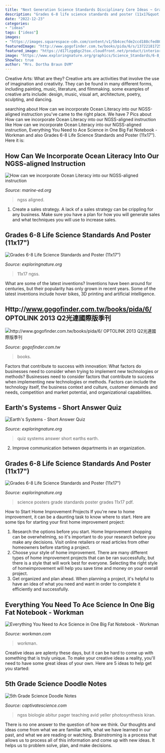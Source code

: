 ```yaml
---
title: "Next Generation Science Standards Disciplinary Core Ideas ~ Grades 6-8 Life Science Standards And Poster (11x17&quot;)"
description: "Grades 6-8 life science standards and poster (11x17&quot;)"
date: "2022-12-23"
categories:
- "ideas"
tags: ["ideas"]
images:
- "https://images.squarespace-cdn.com/content/v1/5b4cecfde2ccd188cfed8026/1574295954969-SKMQ117QGD4AE4G3022V/ke17ZwdGBToddI8pDm48kDPaAbyeX65lldwT_DoVJtd7gQa3H78H3Y0txjaiv_0fDoOvxcdMmMKkDsyUqMSsMWxHk725yiiHCCLfrh8O1z5QPOohDIaIeljMHgDF5CVlOqpeNLcJ80NK65_fV7S1UerphsDsbN1hvEarjY5spqlRsBv7VX1ys89chk2vx4yl7zs2yPjc1ECvpa5Zm_kMqw/NGSS-framework-screenshot.png"
featuredImage: "http://www.gogofinder.com.tw/books/pida/6/s/13722181725gRRxqA2.jpg"
featured_image: "https://d17lzgq6gc2tox.cloudfront.net/product/interior_image/original/9780761160953.in01.jpg?1469840483"
image: "https://www.exploringnature.org/graphics/Science_Standards/6-8_life_science_big_poster4.jpg"
ShowToc: true
author: "Mrs. Dortha Braun DVM"
---
```



Creative Arts: What are they?
Creative arts are activities that involve the use of imagination and creativity. They can be found in many different forms, including painting, music, literature, and filmmaking. some examples of creative arts include: design, music, visual art, architecture, poetry, sculpting, and dancing.

	

		
searching about How can we incorporate Ocean Literacy into our NGSS-aligned instruction you've came to the right place. We have 7 Pics about How can we incorporate Ocean Literacy into our NGSS-aligned instruction like How can we incorporate Ocean Literacy into our NGSS-aligned instruction, Everything You Need to Ace Science in One Big Fat Notebook - Workman and also Grades 6-8 Life Science Standards and Poster (11x17&quot;). Here it is:
		
    
## How Can We Incorporate Ocean Literacy Into Our NGSS-aligned Instruction

<img loading=lazy src="https://images.squarespace-cdn.com/content/v1/5b4cecfde2ccd188cfed8026/1574295954969-SKMQ117QGD4AE4G3022V/ke17ZwdGBToddI8pDm48kDPaAbyeX65lldwT_DoVJtd7gQa3H78H3Y0txjaiv_0fDoOvxcdMmMKkDsyUqMSsMWxHk725yiiHCCLfrh8O1z5QPOohDIaIeljMHgDF5CVlOqpeNLcJ80NK65_fV7S1UerphsDsbN1hvEarjY5spqlRsBv7VX1ys89chk2vx4yl7zs2yPjc1ECvpa5Zm_kMqw/NGSS-framework-screenshot.png" onerror="this.onerror=null;this.src='https://tse1.mm.bing.net/th?id=OIP.zH0VvJtYTdLdgABcWBHmIwHaGD&amp;pid=15.1';" alt="How can we incorporate Ocean Literacy into our NGSS-aligned instruction">

_Source: marine-ed.org_

>ngss aligned. 

	

1. Create a sales strategy. A lack of a sales strategy can be crippling for any business. Make sure you have a plan for how you will generate sales and what techniques you will use to increase sales.

    
## Grades 6-8 Life Science Standards And Poster (11x17&quot;)

<img loading=lazy src="https://www.exploringnature.org/graphics/Science_Standards/6-8_life_science_big_poster4.jpg" onerror="this.onerror=null;this.src='https://tse1.mm.bing.net/th?id=OIP.IM1UOObxSn4wI5PXmSHSdgHaLc&amp;pid=15.1';" alt="Grades 6-8 Life Science Standards and Poster (11x17&quot;)">

_Source: exploringnature.org_

>11x17 ngss. 

	

What are some of the latest inventions?
Inventions have been around for centuries, but their popularity has only grown in recent years. Some of the latest inventions include hover bikes, 3D printing and artificial intelligence.

    
## Http://www.gogofinder.com.tw/books/pida/6/ OPTOLINK 2013 Q2光連國際版季刊

<img loading=lazy src="http://www.gogofinder.com.tw/books/pida/6/s/13722181725gRRxqA2.jpg" onerror="this.onerror=null;this.src='https://tse2.mm.bing.net/th?id=OIP.Phryzths2aNqhTaf7KUM-AHaKf&amp;pid=15.1';" alt="http://www.gogofinder.com.tw/books/pida/6/ OPTOLINK 2013 Q2光連國際版季刊">

_Source: gogofinder.com.tw_

>books. 

	

Factors that contribute to success with innovation: What factors do businesses need to consider when trying to implement new technologies or methods?
Businesses need to consider factors that contribute to success when implementing new technologies or methods. Factors can include the technology itself, the business context and culture, customer demands and needs, competition and market potential, and organizational capabilities.

    
## Earth&#039;s Systems - Short Answer Quiz

<img loading=lazy src="https://www.exploringnature.org/graphics/quiz/Earths_systems_quiz2_72.jpg" onerror="this.onerror=null;this.src='https://tse3.mm.bing.net/th?id=OIP.u24lOjMB-LIEyegJFHIPAQHaJl&amp;pid=15.1';" alt="Earth&#039;s Systems - Short Answer Quiz">

_Source: exploringnature.org_

>quiz systems answer short earths earth. 

	

2. Improve communication between departments in an organization.

    
## Grades 6-8 Life Science Standards And Poster (11x17&quot;)

<img loading=lazy src="https://www.exploringnature.org/graphics/Science_Standards/6-8_life_science_big_poster2.jpg" onerror="this.onerror=null;this.src='https://tse3.mm.bing.net/th?id=OIP.rr-6NvtsdvknEkVj9isfXwHaLc&amp;pid=15.1';" alt="Grades 6-8 Life Science Standards and Poster (11x17&quot;)">

_Source: exploringnature.org_

>science posters grade standards poster grades 11x17 pdf. 

	

How to Start Home Improvement Projects
If you're new to home improvement, it can be a daunting task to know where to start. Here are some tips for starting your first home improvement project: 
1. Research the options before you start. Home Improvement shopping can be overwhelming, so it's important to do your research before you make any decisions. Visit online retailers or read articles from other homeowners before starting a project. 
2. Choose your style of home improvement. There are many different types of home improvement projects that can be ran successfully, but there is a style that will work best for everyone. Selecting the right style of homeimprovement will help you save time and money on your overall project. 
3. Get organized and plan ahead. When planning a project, it's helpful to have an idea of what you need and want in order to complete it efficiently and successfully.

    
## Everything You Need To Ace Science In One Big Fat Notebook - Workman

<img loading=lazy src="https://d17lzgq6gc2tox.cloudfront.net/product/interior_image/original/9780761160953.in01.jpg?1469840483" onerror="this.onerror=null;this.src='https://tse3.mm.bing.net/th?id=OIP.PVbwBkY5uS6EelxL4H8yjgHaFC&amp;pid=15.1';" alt="Everything You Need to Ace Science in One Big Fat Notebook - Workman">

_Source: workman.com_

>workman. 

	

Creative ideas are aplenty these days, but it can be hard to come up with something that is truly unique. To make your creative ideas a reality, you'll need to have some great ideas of your own. Here are 5 ideas to help get you started: 

    
## 5th Grade Science Doodle Notes

<img loading=lazy src="http://captivatescience.com/wp-content/uploads/2020/04/Photosynthesis.jpg" onerror="this.onerror=null;this.src='https://tse1.mm.bing.net/th?id=OIP.azIB30XKMaILISiCSHAQngHaJp&amp;pid=15.1';" alt="5th Grade Science Doodle Notes">

_Source: captivatescience.com_

>ngss biologie abitur pager teaching avid yeller photosynthesis kiran. 

	

There is no one answer to the question of how we think. Our thoughts and ideas come from what we are familiar with, what we have learned in our past, and what we are reading or watching. Brainstroming is a process that allows us to process all of this information and come up with new ideas. It helps us to problem solve, plan, and make decisions.

